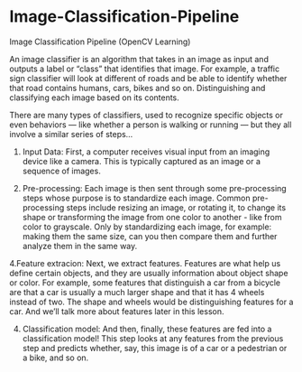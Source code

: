 # Image-Classification-Pipeline
Image Classification Pipeline (OpenCV Learning)

An image classifier is an algorithm that takes in an image as input and outputs a label or “class” that identifies that image. For example, a traffic sign classifier will look at different of roads and be able to identify whether that road contains humans, cars, bikes and so on. Distinguishing and classifying each image based on its contents.

There are many types of classifiers, used to recognize specific objects or even behaviors — like whether a person is walking or running — but they all involve a similar series of steps…

1. Input Data: First, a computer receives visual input from an imaging device like a camera. This is typically captured as an image or a sequence of images.

2. Pre-processing: Each image is then sent through some pre-processing steps whose purpose is to standardize each image.
Common pre-processing steps include resizing an image, or rotating it, to change its shape or transforming the image from one color to another - like from color to grayscale.
Only by standardizing each image, for example: making them the same size, can you then compare them and further analyze them in the same way.

4.Feature extracion: Next, we extract features. Features are what help us define certain objects, and they are usually information about object shape or color. For example, some features that distinguish a car from a bicycle are that a car is usually a much larger shape and that it has 4 wheels instead of two. The shape and wheels would be distinguishing features for a car. And we’ll talk more about features later in this lesson.

4. Classification model: And then, finally, these features are fed into a classification model! This step looks at any features from the previous step and predicts whether, say, this image is of a car or a pedestrian or a bike, and so on.
